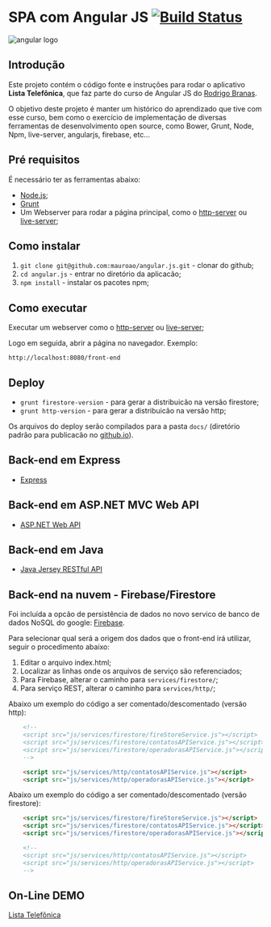 # SPA com Angular JS [![Build Status](https://travis-ci.org/mauroao/angular.js.svg?branch=master)](https://travis-ci.org/mauroao/angular.js)

![angular logo](https://mauroao.github.io/angular.js/angular.png)

## Introdução

Este projeto contém o código fonte e instruções para rodar o aplicativo **Lista Telefônica**, que faz parte do curso de Angular JS do [Rodrigo Branas](https://www.youtube.com/user/rodrigobranas).

O objetivo deste projeto é manter um histórico do aprendizado que tive com esse curso, bem como o exercício de implementação de diversas ferramentas de desenvolvimento open source, como Bower, Grunt, Node, Npm, live-server, angularjs, firebase, etc...

## Pré requisitos

É necessário ter as ferramentas abaixo:

* [Node.js](https://nodejs.org/en/);
* [Grunt](https://gruntjs.com/)
* Um Webserver para rodar a página principal, como o [http-server](https://www.npmjs.com/package/http-server) ou [live-server](https://www.npmjs.com/package/live-server);

## Como instalar

1. `git clone git@github.com:mauroao/angular.js.git` - clonar do github;
2. `cd angular.js` - entrar no diretório da aplicacão;
3. `npm install` - instalar os pacotes npm;

## Como executar

Executar um webserver como o [http-server](https://www.npmjs.com/package/http-server) ou [live-server](https://www.npmjs.com/package/live-server);

Logo em seguida, abrir a página no navegador. Exemplo:

`http://localhost:8080/front-end`

## Deploy

* `grunt firestore-version` - para gerar a distribuicão na versão firestore;
* `grunt http-version` - para gerar a distribuicão na versão http;

 Os arquivos do deploy serão compilados para a pasta `docs/` (diretório padrão para publicacão no [github.io](https://github.io)).

## Back-end em Express 

* [Express](https://github.com/mauroao/expressjs)

## Back-end em ASP.NET MVC Web API

* [ASP.NET Web API](https://github.com/mauroao/asp-net-web-api)

## Back-end em Java

* [Java Jersey RESTful API](https://github.com/mauroao/java-jersey-rest-api)

## Back-end na nuvem - Firebase/Firestore

Foi incluída a opcão de persistência de dados no novo servico de banco de dados NoSQL do google: [Firebase](https://firebase.google.com).

Para selecionar qual será a origem dos dados que o front-end irá utilizar, seguir o procedimento abaixo:

1. Editar o arquivo index.html;
2. Localizar as linhas onde os arquivos de serviço são referenciados;
3. Para Firebase, alterar o caminho para `services/firestore/`;
4. Para serviço REST, alterar o caminho para `services/http/`;

Abaixo um exemplo do código a ser comentado/descomentado (versão http):

```html
	<!--
	<script src="js/services/firestore/fireStoreService.js"></script>
	<script src="js/services/firestore/contatosAPIService.js"></script>
	<script src="js/services/firestore/operadorasAPIService.js"></script>
	-->

	<script src="js/services/http/contatosAPIService.js"></script>
	<script src="js/services/http/operadorasAPIService.js"></script>	
```

Abaixo um exemplo do código a ser comentado/descomentado (versão firestore):

```html
	<script src="js/services/firestore/fireStoreService.js"></script>
	<script src="js/services/firestore/contatosAPIService.js"></script>
	<script src="js/services/firestore/operadorasAPIService.js"></script>

    <!--
	<script src="js/services/http/contatosAPIService.js"></script>
    <script src="js/services/http/operadorasAPIService.js"></script>	
    -->
```

## On-Line DEMO

[Lista Telefônica](https://mauroao.github.io/angular.js)
